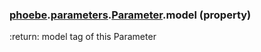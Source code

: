 ### [phoebe](phoebe.md).[parameters](phoebe.parameters.md).[Parameter](phoebe.parameters.Parameter.md).model (property)




:return: model tag of this Parameter

